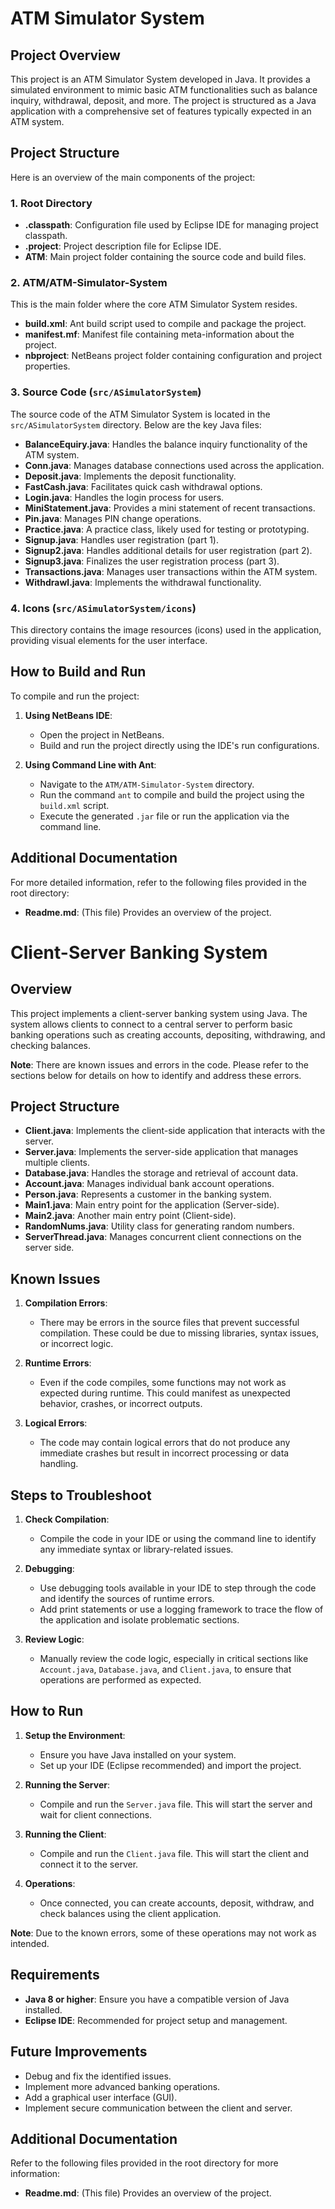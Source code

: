 # ATM Simulator System

## Project Overview

This project is an ATM Simulator System developed in Java. It provides a simulated environment to mimic basic ATM functionalities such as balance inquiry, withdrawal, deposit, and more. The project is structured as a Java application with a comprehensive set of features typically expected in an ATM system.

## Project Structure

Here is an overview of the main components of the project:

### 1. Root Directory

- **.classpath**: Configuration file used by Eclipse IDE for managing project classpath.
- **.project**: Project description file for Eclipse IDE.
- **ATM**: Main project folder containing the source code and build files.

### 2. ATM/ATM-Simulator-System

This is the main folder where the core ATM Simulator System resides.

- **build.xml**: Ant build script used to compile and package the project.
- **manifest.mf**: Manifest file containing meta-information about the project.
- **nbproject**: NetBeans project folder containing configuration and project properties.

### 3. Source Code (`src/ASimulatorSystem`)

The source code of the ATM Simulator System is located in the `src/ASimulatorSystem` directory. Below are the key Java files:

- **BalanceEquiry.java**: Handles the balance inquiry functionality of the ATM system.
- **Conn.java**: Manages database connections used across the application.
- **Deposit.java**: Implements the deposit functionality.
- **FastCash.java**: Facilitates quick cash withdrawal options.
- **Login.java**: Handles the login process for users.
- **MiniStatement.java**: Provides a mini statement of recent transactions.
- **Pin.java**: Manages PIN change operations.
- **Practice.java**: A practice class, likely used for testing or prototyping.
- **Signup.java**: Handles user registration (part 1).
- **Signup2.java**: Handles additional details for user registration (part 2).
- **Signup3.java**: Finalizes the user registration process (part 3).
- **Transactions.java**: Manages user transactions within the ATM system.
- **Withdrawl.java**: Implements the withdrawal functionality.

### 4. Icons (`src/ASimulatorSystem/icons`)

This directory contains the image resources (icons) used in the application, providing visual elements for the user interface.

## How to Build and Run

To compile and run the project:

1. **Using NetBeans IDE**:
   - Open the project in NetBeans.
   - Build and run the project directly using the IDE's run configurations.

2. **Using Command Line with Ant**:
   - Navigate to the `ATM/ATM-Simulator-System` directory.
   - Run the command `ant` to compile and build the project using the `build.xml` script.
   - Execute the generated `.jar` file or run the application via the command line.

## Additional Documentation

For more detailed information, refer to the following files provided in the root directory:

- **Readme.md**: (This file) Provides an overview of the project.

# Client-Server Banking System

## Overview

This project implements a client-server banking system using Java. The system allows clients to connect to a central server to perform basic banking operations such as creating accounts, depositing, withdrawing, and checking balances.

**Note**: There are known issues and errors in the code. Please refer to the sections below for details on how to identify and address these errors.

## Project Structure

- **Client.java**: Implements the client-side application that interacts with the server.
- **Server.java**: Implements the server-side application that manages multiple clients.
- **Database.java**: Handles the storage and retrieval of account data.
- **Account.java**: Manages individual bank account operations.
- **Person.java**: Represents a customer in the banking system.
- **Main1.java**: Main entry point for the application (Server-side).
- **Main2.java**: Another main entry point (Client-side).
- **RandomNums.java**: Utility class for generating random numbers.
- **ServerThread.java**: Manages concurrent client connections on the server side.

## Known Issues

1. **Compilation Errors**:
   - There may be errors in the source files that prevent successful compilation. These could be due to missing libraries, syntax issues, or incorrect logic.

2. **Runtime Errors**:
   - Even if the code compiles, some functions may not work as expected during runtime. This could manifest as unexpected behavior, crashes, or incorrect outputs.

3. **Logical Errors**:
   - The code may contain logical errors that do not produce any immediate crashes but result in incorrect processing or data handling.

## Steps to Troubleshoot

1. **Check Compilation**:
   - Compile the code in your IDE or using the command line to identify any immediate syntax or library-related issues.

2. **Debugging**:
   - Use debugging tools available in your IDE to step through the code and identify the sources of runtime errors.
   - Add print statements or use a logging framework to trace the flow of the application and isolate problematic sections.

3. **Review Logic**:
   - Manually review the code logic, especially in critical sections like `Account.java`, `Database.java`, and `Client.java`, to ensure that operations are performed as expected.

## How to Run

1. **Setup the Environment**:
   - Ensure you have Java installed on your system.
   - Set up your IDE (Eclipse recommended) and import the project.

2. **Running the Server**:
   - Compile and run the `Server.java` file. This will start the server and wait for client connections.

3. **Running the Client**:
   - Compile and run the `Client.java` file. This will start the client and connect it to the server.

4. **Operations**:
   - Once connected, you can create accounts, deposit, withdraw, and check balances using the client application.

**Note**: Due to the known errors, some of these operations may not work as intended.

## Requirements

- **Java 8 or higher**: Ensure you have a compatible version of Java installed.
- **Eclipse IDE**: Recommended for project setup and management.

## Future Improvements

- Debug and fix the identified issues.
- Implement more advanced banking operations.
- Add a graphical user interface (GUI).
- Implement secure communication between the client and server.

## Additional Documentation

Refer to the following files provided in the root directory for more information:

- **Readme.md**: (This file) Provides an overview of the project.

